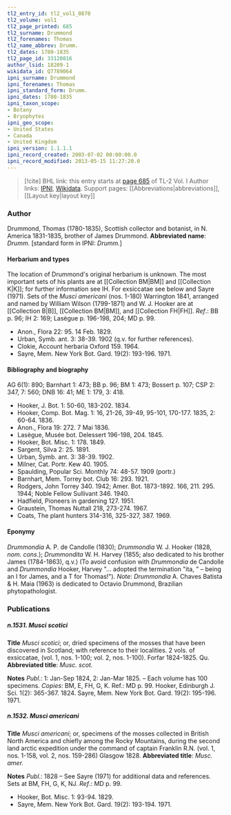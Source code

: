 ```yaml
---
tl2_entry_id: tl2_vol1_0870
tl2_volume: vol1
tl2_page_printed: 685
tl2_surname: Drummond
tl2_forenames: Thomas
tl2_name_abbrev: Drumm.
tl2_dates: 1780-1835
tl2_page_id: 33120816
author_lsid: 18209-1
wikidata_id: Q7789064
ipni_surname: Drummond
ipni_forenames: Thomas
ipni_standard_form: Drumm.
ipni_dates: 1780-1835
ipni_taxon_scope: 
- Botany
- Bryophytes
ipni_geo_scope: 
- United States
- Canada
- United Kingdom
ipni_version: 1.1.1.1
ipni_record_created: 2003-07-02 00:00:00.0
ipni_record_modified: 2013-05-15 11:27:20.0
---
```


> [!cite] BHL link: this entry starts at [page 685](https://www.biodiversitylibrary.org/page/33120816) of TL-2 Vol. I
> Author links: [IPNI](https://www.ipni.org/a/18209-1), [Wikidata](https://www.wikidata.org/wiki/Q7789064). Support pages: [[Abbreviations|abbreviations]], [[Layout key|layout key]]

### Author

Drummond, Thomas (1780-1835), Scottish collector and botanist, in N. America 1831-1835, brother of James Drummond. 
**Abbreviated name**: *Drumm.* \[standard form in IPNI: *Drumm.*\]

#### Herbarium and types

The location of Drummond's original herbarium is unknown. The most important sets of his plants are at [[Collection BM|BM]] and [[Collection K|K]]; for further information see IH. For exsiccatae see below and Sayre (1971). Sets of the *Musci americani* (nos. 1-180) Warrington 1841, arranged and named by William Wilson (1799-1871) and W. J. Hooker are at [[Collection B|B]], [[Collection BM|BM]], and [[Collection FH|FH]].
*Ref*.: BB p. 96; IH 2: 169; Lasègue p. 196-198, 204; MD p. 99.
- Anon., Flora 22: 95. 14 Feb. 1829.
- Urban, Symb. ant. 3: 38-39. 1902 (q.v. for further references).
- Clokie, Account herbaria Oxford 159. 1964.
- Sayre, Mem. New York Bot. Gard. 19(2): 193-196. 1971.

#### Bibliography and biography

AG 6(1): 890; Barnhart 1: 473; BB p. 96; BM 1: 473; Bossert p. 107; CSP 2: 347, 7: 560; DNB 16: 41; ME 1: 179, 3: 418.
- Hooker, J. Bot. 1: 50-60, 183-202. 1834.
- Hooker, Comp. Bot. Mag. 1: 16, 21-26, 39-49, 95-101, 170-177. 1835, 2: 60-64. 1836.
- Anon., Flora 19: 272. 7 Mai 1836.
- Lasègue, Musée bot. Delessert 196-198, 204. 1845.
- Hooker, Bot. Misc. 1: 178. 1849.
- Sargent, Silva 2: 25. 1891.
- Urban, Symb. ant. 3: 38-39. 1902.
- Milner, Cat. Portr. Kew 40. 1905.
- Spaulding, Popular Sci. Monthly 74: 48-57. 1909 (portr.)
- Barnhart, Mem. Torrey bot. Club 16: 293. 1921.
- Rodgers, John Torrey 340. 1942; Amer. Bot. 1873-1892. 166, 211. 295. 1944; Noble Fellow Sullivant 346. 1940.
- Hadfield, Pioneers in gardening 127. 1951.
- Graustein, Thomas Nuttall 218, 273-274. 1967.
- Coats, The plant hunters 314-316, 325-327, 387. 1969.

#### Eponymy

*Drummondia* A. P. de Candolle (1830); *Drummondia* W. J. Hooker (1828, *nom. cons.*); *Drummondita* W. H. Harvey (1855; also dedicated to his brother James (1784-1863), q.v.) (To avoid confusion with *Drummondia* de Candolle and *Drummondia* Hooker, Harvey "... adopted the termination "ita, " – being an I for James, and a T for Thomas!"). *Note*: *Drummondia* A. Chaves Batista & H. Maia (1963) is dedicated to Octavio Drummond, Brazilian phytopathologist.

### Publications

##### n.1531. Musci scotici

**Title**
*Musci scotici*; or, dried specimens of the mosses that have been discovered in Scotland; with reference to their localities. 2 vols. of exsiccatae, (vol. 1, nos. 1-100; vol. 2, nos. 1-100). Forfar 1824-1825. Qu.
**Abbreviated title**: *Musc. scot.*

**Notes**
*Publ*.: 1: Jan-Sep 1824, 2: Jan-Mar 1825. – Each volume has 100 specimens. *Copies*: BM, E, FH, G, K.
Ref.: MD p. 99.
Hooker, Edinburgh J. Sci. 1(2): 365-367. 1824.
Sayre, Mem. New York Bot. Gard. 19(2): 195-196. 1971.

##### n.1532. Musci americani

**Title**
*Musci americani*; or, specimens of the mosses collected in British North America and chiefly among the Rocky Mountains, during the second land arctic expedition under the command of captain Franklin R.N. (vol. 1, nos. 1-158, vol. 2, nos. 159-286) Glasgow 1828.
**Abbreviated title**: *Musc. amer.*

**Notes**
*Publ*.: 1828 – See Sayre (1971) for additional data and references. Sets at BM, FH, G, K, NJ.
*Ref*.: MD p. 99.
- Hooker, Bot. Misc. 1: 93-94. 1829.
- Sayre, Mem. New York Bot. Gard. 19(2): 193-194. 1971.

